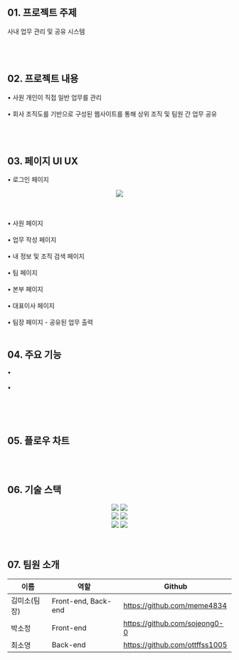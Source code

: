 ## 01. 프로젝트 주제
사내 업무 관리 및 공유 시스템
<br></br>
<br></br>

## 02. 프로젝트 내용
• 사원 개인이 직접 일반 업무를 관리
<br></br>
• 회사 조직도를 기반으로 구성된 웹사이트를 통해 상위 조직 및 팀원 간 업무 공유 
<br></br>
<br></br>

## 03. 페이지 UI UX
• 로그인 페이지
<p align="center">
  <img src="https://github.com/CSID-DGU/2024-1-SCS4031-01-sososo-3/assets/127373963/d3385acb-e872-46ed-89ed-f83c97f33401">
</p>
<br></br>
• 사원 페이지
<br></br>
• 업무 작성 페이지
<br></br>
• 내 정보 및 조직 검색 페이지
<br></br>
• 팀 페이지
<br></br>
• 본부 페이지
<br></br>
• 대표이사 페이지
<br></br>
• 팀장 페이지 - 공유된 업무 출력
<br></br>

## 04. 주요 기능
• 
<br></br>
• 
<br></br>

<br></br>

## 05. 플로우 차트


<br></br>

## 06. 기술 스택
<div align=center> 


<img src="https://img.shields.io/badge/react-61DAFB?style=for-the-badge&logo=react&logoColor=black">
<img src="https://img.shields.io/badge/css-1572B6?style=for-the-badge&logo=css3&logoColor=white">
<br>
<img src="https://img.shields.io/badge/express-F7DF1E?style=for-the-badge&logo=express&logoColor=black">
<img src="https://img.shields.io/badge/node.js-339933?style=for-the-badge&logo=node.js&logoColor=white">
<br>
<img src="https://img.shields.io/badge/mongoDB-47A248?style=for-the-badge&logo=mongoDB&logoColor=white">
<img src="https://img.shields.io/badge/mongoose-F04D35?style=for-the-badge&logo=mongoose&logoColor=white">


</div>
<br />
<br/>

## 07. 팀원 소개

|이름|역할|Github|
|-----|-----|-----|
|김미소(팀장)|Front-end, Back-end|https://github.com/meme4834|
|박소정|Front-end|https://github.com/sojeong0-0|
|최소영|Back-end|https://github.com/ottffss1005|
<br />
